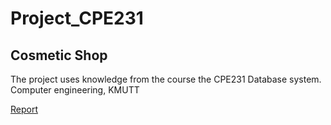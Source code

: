 # Project_CPE231

## Cosmetic Shop
The project uses knowledge from the course the CPE231 Database system. 
Computer engineering, KMUTT

[Report](https://drive.google.com/file/d/1Aa5fjFS9gcWH3CoQhPFdQG-r5XWa9JJ0/view?usp=share_link)
